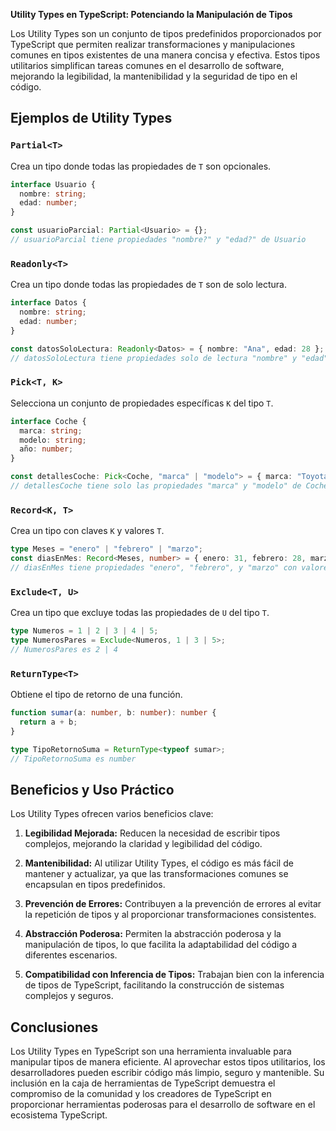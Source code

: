 **Utility Types en TypeScript: Potenciando la Manipulación de Tipos**

Los Utility Types son un conjunto de tipos predefinidos proporcionados por TypeScript que permiten realizar transformaciones y manipulaciones comunes en tipos existentes de una manera concisa y efectiva. Estos tipos utilitarios simplifican tareas comunes en el desarrollo de software, mejorando la legibilidad, la mantenibilidad y la seguridad de tipo en el código.

## Ejemplos de Utility Types

### `Partial<T>`

Crea un tipo donde todas las propiedades de `T` son opcionales.

```typescript
interface Usuario {
  nombre: string;
  edad: number;
}

const usuarioParcial: Partial<Usuario> = {};
// usuarioParcial tiene propiedades "nombre?" y "edad?" de Usuario
```

### `Readonly<T>`

Crea un tipo donde todas las propiedades de `T` son de solo lectura.

```typescript
interface Datos {
  nombre: string;
  edad: number;
}

const datosSoloLectura: Readonly<Datos> = { nombre: "Ana", edad: 28 };
// datosSoloLectura tiene propiedades solo de lectura "nombre" y "edad" de Datos
```

### `Pick<T, K>`

Selecciona un conjunto de propiedades específicas `K` del tipo `T`.

```typescript
interface Coche {
  marca: string;
  modelo: string;
  año: number;
}

const detallesCoche: Pick<Coche, "marca" | "modelo"> = { marca: "Toyota", modelo: "Camry" };
// detallesCoche tiene solo las propiedades "marca" y "modelo" de Coche
```

### `Record<K, T>`

Crea un tipo con claves `K` y valores `T`.

```typescript
type Meses = "enero" | "febrero" | "marzo";
const diasEnMes: Record<Meses, number> = { enero: 31, febrero: 28, marzo: 31 };
// diasEnMes tiene propiedades "enero", "febrero", y "marzo" con valores numéricos
```

### `Exclude<T, U>`

Crea un tipo que excluye todas las propiedades de `U` del tipo `T`.

```typescript
type Numeros = 1 | 2 | 3 | 4 | 5;
type NumerosPares = Exclude<Numeros, 1 | 3 | 5>;
// NumerosPares es 2 | 4
```

### `ReturnType<T>`

Obtiene el tipo de retorno de una función.

```typescript
function sumar(a: number, b: number): number {
  return a + b;
}

type TipoRetornoSuma = ReturnType<typeof sumar>;
// TipoRetornoSuma es number
```

## Beneficios y Uso Práctico

Los Utility Types ofrecen varios beneficios clave:

1. **Legibilidad Mejorada:** Reducen la necesidad de escribir tipos complejos, mejorando la claridad y legibilidad del código.

2. **Mantenibilidad:** Al utilizar Utility Types, el código es más fácil de mantener y actualizar, ya que las transformaciones comunes se encapsulan en tipos predefinidos.

3. **Prevención de Errores:** Contribuyen a la prevención de errores al evitar la repetición de tipos y al proporcionar transformaciones consistentes.

4. **Abstracción Poderosa:** Permiten la abstracción poderosa y la manipulación de tipos, lo que facilita la adaptabilidad del código a diferentes escenarios.

5. **Compatibilidad con Inferencia de Tipos:** Trabajan bien con la inferencia de tipos de TypeScript, facilitando la construcción de sistemas complejos y seguros.

## Conclusiones

Los Utility Types en TypeScript son una herramienta invaluable para manipular tipos de manera eficiente. Al aprovechar estos tipos utilitarios, los desarrolladores pueden escribir código más limpio, seguro y mantenible. Su inclusión en la caja de herramientas de TypeScript demuestra el compromiso de la comunidad y los creadores de TypeScript en proporcionar herramientas poderosas para el desarrollo de software en el ecosistema TypeScript.